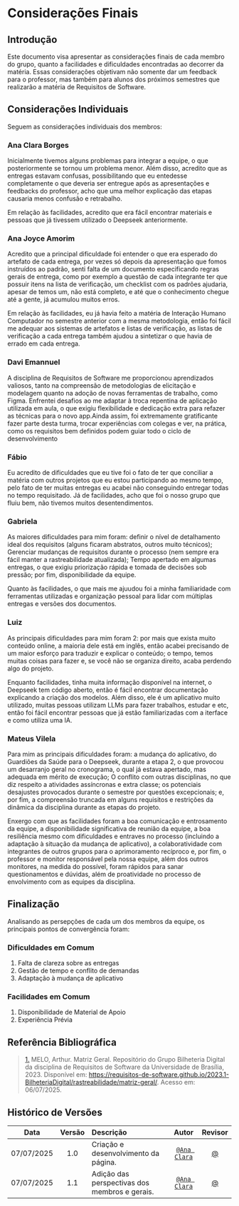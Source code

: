 # Considerações Finais

## Introdução

Este documento visa apresentar as considerações finais de cada membro do grupo, quanto a facilidades e dificuldades encontradas ao decorrer da matéria. Essas considerações objetivam não somente dar um feedback para o professor, mas também para alunos dos próximos semestres que realizarão a matéria de Requisitos de Software.

## Considerações Individuais

Seguem as considerações individuais dos membros:

### Ana Clara Borges

Inicialmente tivemos alguns problemas para integrar a equipe, o que posteriormente se tornou um problema menor. Além disso, acredito que as entregas estavam confusas, possibilitando que eu entedesse completamente o que deveria ser entregue após as apresentações e feedbacks do professor, acho que uma melhor explicação das etapas causaria menos confusão e retrabalho. 

Em relação às facilidades, acredito que era fácil encontrar materiais e pessoas que já tivessem utilizado o Deepseek anteriormente.

### Ana Joyce Amorim

Acredito que a principal dificuldade foi entender o que era esperado do artefato de cada entrega, por vezes só depois da apresentação que fomos instruídos ao padrão, senti falta de um documento especificando regras gerais de entrega, como por exemplo a questão de cada integrante ter que possuir itens na lista de verificação, um checklist com os padrões ajudaria, apesar de temos um, não está completo, e até que o conhecimento chegue até a gente, já acumulou muitos erros.

Em relação às facilidades, eu já havia feito a matéria de Interação Humano Computador no semestre anterior com a mesma metodologia, então foi fácil me adequar aos sistemas de artefatos e listas de verificação, as listas de verificação a cada entrega também ajudou a sintetizar o que havia de errado em cada entrega.

### Davi Emannuel

A disciplina de Requisitos de Software me proporcionou aprendizados valiosos, tanto na compreensão de metodologias de elicitação e modelagem quanto na adoção de novas ferramentas de trabalho, como Figma. Enfrentei desafios ao me adaptar à troca repentina de aplicação utilizada em aula, o que exigiu flexibilidade e dedicação extra para refazer as técnicas para o novo app.Ainda assim, foi extremamente gratificante fazer parte desta turma, trocar experiências com colegas e ver, na prática, como os requisitos bem definidos podem guiar todo o ciclo de desenvolvimento

### Fábio 

Eu acredito de dificuldades que eu tive foi o fato de ter que conciliar a matéria com outros projetos que eu estou participando ao mesmo tempo, pelo fato de ter muitas entregas eu acabei não conseguindo entregar todas no tempo requisitado. Já de facilidades, acho que foi o nosso grupo que fluiu bem, não tivemos muitos desentendimentos.

### Gabriela

As maiores dificuldades para mim foram: definir o nível de detalhamento ideal dos requisitos (alguns ficaram abstratos, outros muito técnicos); Gerenciar mudanças de requisitos durante o processo (nem sempre era fácil manter a rastreabilidade atualizada); Tempo apertado em algumas entregas, o que exigiu priorização rápida e tomada de decisões sob pressão; por fim, disponibilidade da equipe.

Quanto às facilidades, o que mais me ajuudou foi a minha familiaridade com ferramentas utilizadas e organização pessoal para lidar com múltiplas entregas e versões dos documentos.

### Luiz

As principais dificuldades para mim foram 2: por mais que exista muito conteúdo online, a maioria dele está em inglês, então acabei precisando de um maior esforço para traduzir e explicar o conteúdo; o tempo, temos muitas coisas para fazer e, se você não se organiza direito, acaba perdendo algo do projeto.

Enquanto facilidades, tinha muita informação disponível na internet, o Deepseek tem código aberto, então é fácil encontrar documentação explicando a criação dos modelos. Além disso, ele é um aplicativo muito utilizado, muitas pessoas utilizam LLMs para fazer trabalhos, estudar e etc, então foi fácil encontrar pessoas que já estão familiarizadas com a iterface e como utiliza uma IA.

### Mateus Vilela

Para mim as principais dificuldades foram: a mudança do aplicativo, do Guardiões da Saúde para o Deepseek, durante a etapa 2, o que provocou um desarranjo geral no cronograma, o qual já estava apertado, mas adequada em mérito de execução; O conflito com outras disciplinas, no que diz respeito a atividades assíncronas e extra classe; ⁠os potenciais desajustes provocados durante o semestre por questões excepcionais; e, por fim, a compreensão truncada em alguns requisitos e restrições da dinâmica da disciplina durante as etapas do projeto.

Enxergo com que as facilidades foram a boa comunicação e entrosamento da equipe, a disponibilidade significativa de reunião da equipe, a boa resiliência mesmo com dificuldades e entraves no processo (incluindo a adaptação à situação da mudança de aplicativo), a colaboratividade com integrantes de outros grupos para o aprimoramento recíproco e, por fim, o professor e monitor responsável pela nossa equipe, além dos outros monitores, na medida do possível, foram rápidos para sanar questionamentos e dúvidas, além de proatividade no processo de envolvimento com as equipes da disciplina.

## Finalização

Analisando as persepções de cada um dos membros da equipe, os principais pontos de convergência foram:

### Dificuldades em Comum

1. Falta de clareza sobre as entregas
2. Gestão de tempo e conflito de demandas
3. Adaptação à mudança de aplicativo

### Facilidades em Comum

1. Disponibilidade de Material de Apoio
2. Experiência Prévia

## Referência Bibliográfica

> <a id="REF1" href="#anchor_4">1.</a> MELO, Arthur. Matriz Geral. Repositório do Grupo Bilheteria Digital da disciplina de Requisitos de Software da Universidade de Brasília, 2023. Disponível em: <https://requisitos-de-software.github.io/2023.1-BilheteriaDigital/rastreabilidade/matriz-geral/>. Acesso em: 06/07/2025.

## Histórico de Versões

 Data       | Versão | Descrição                                 | Autor                                      | Revisor                                     |
| :--------: | :----: | :---------------------------------------- | :----------------------------------------: | :----------------------------------------: |
| 07/07/2025 |  1.0   | Criação e desenvolvimento da página.| [`@Ana Clara`](https://github.com/anabborges)   |  [@](https://github.com/) |
| 07/07/2025 |  1.1   | Adição das perspectivas dos membros e gerais.| [`@Ana Clara`](https://github.com/anabborges)   |  [@](https://github.com/) |